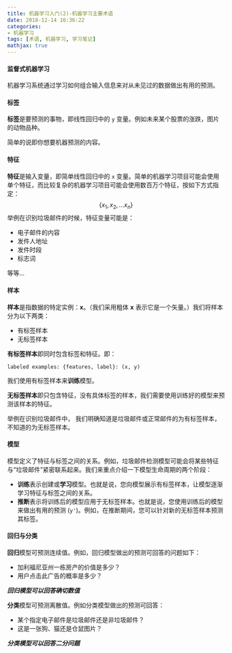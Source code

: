 ```yaml
---
title: 机器学习入门(2)-机器学习主要术语
date: 2018-12-14 16:36:22
categories:
- 机器学习
tags: [术语, 机器学习, 学习笔记]
mathjax: true
---
```


#### 监督式机器学习

机器学习系统通过学习如何组合输入信息来对从未见过的数据做出有用的预测。

#### 标签

**标签**是要预测的事物，即线性回归中的 `y` 变量。例如未来某个股票的涨跌，图片的动物品种。

简单的说即你想要机器预测的内容。

#### 特征

**特征**是输入变量，即简单线性回归中的 `x` 变量。简单的机器学习项目可能会使用单个特征，而比较复杂的机器学习项目可能会使用数百万个特征，按如下方式指定：
$$
\{ x_1, x_2, ... x_n \}
$$
举例在识别垃圾邮件的时候，特征变量可能是：

- 电子邮件的内容
- 发件人地址
- 发件时段
- 标志词

等等...

<!-- more -->

#### 样本

**样本**是指数据的特定实例：**x**。（我们采用粗体 **x** 表示它是一个矢量。）我们将样本分为以下两类：

- 有标签样本
- 无标签样本

**有标签样本**即同时包含标签和特征。即：

```
labeled examples: {features, label}: (x, y)
```

我们使用有标签样本来**训练**模型。

**无标签样本**即只包含特征，没有具体标签的样本，我们需要使用训练好的模型来预测该样本的特征。

举例在识别垃圾邮件中， 我们明确知道是垃圾邮件或正常邮件的为有标签样本，不知道的为无标签样本。

#### 模型

模型定义了特征与标签之间的关系。例如，垃圾邮件检测模型可能会将某些特征与“垃圾邮件”紧密联系起来。我们来重点介绍一下模型生命周期的两个阶段：

- **训练**表示创建或**学习**模型。也就是说，您向模型展示有标签样本，让模型逐渐学习特征与标签之间的关系。
- **推断**表示将训练后的模型应用于无标签样本。也就是说，您使用训练后的模型来做出有用的预测 (`y'`)。例如，在推断期间，您可以针对新的无标签样本预测其标签。

#### 回归与分类

**回归**模型可预测连续值。例如，回归模型做出的预测可回答的问题如下：

- 加利福尼亚州一栋房产的价值是多少？
- 用户点击此广告的概率是多少？

***回归模型可以回答确切数值***

**分类**模型可预测离散值。例如分类模型做出的预测可回答：

- 某个指定电子邮件是垃圾邮件还是非垃圾邮件？
- 这是一张狗、猫还是仓鼠图片？

***分类模型可以回答二分问题***



